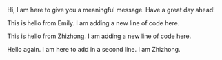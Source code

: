 Hi, I am here to give you a meaningful message. Have a great day ahead!

This is hello from Emily. I am adding a new line of code here.

This is hello from Zhizhong. I am adding a new line of code here.

Hello again. I am here to add in a second line. I am Zhizhong.


